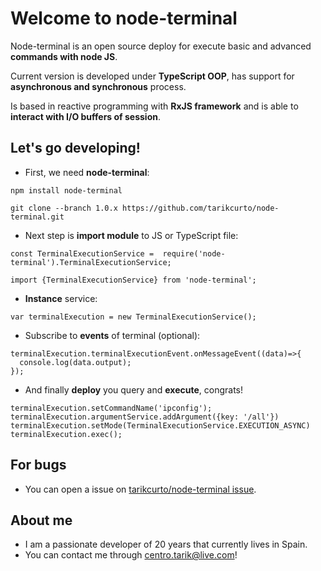 Welcome to **node-terminal**
===================


Node-terminal is an open source deploy for execute basic and advanced **commands with node JS**.

Current version is developed under **TypeScript OOP**, has support for **asynchronous and synchronous** process.

Is based in reactive programming with **RxJS framework** and is able to **interact with I/O buffers of session**.


Let's go developing!
-------------


- First, we need **node-terminal**:

```
npm install node-terminal
```

```
git clone --branch 1.0.x https://github.com/tarikcurto/node-terminal.git
```


- Next step is **import module** to JS or TypeScript file:
```
const TerminalExecutionService =  require('node-terminal').TerminalExecutionService;
```
```
import {TerminalExecutionService} from 'node-terminal';
```


- **Instance** service:
```
var terminalExecution = new TerminalExecutionService();
```

- Subscribe to **events** of terminal (optional):
```
terminalExecution.terminalExecutionEvent.onMessageEvent((data)=>{
  console.log(data.output);
});
```

- And finally **deploy** you query and **execute**, congrats!
```
terminalExecution.setCommandName('ipconfig');
terminalExecution.argumentService.addArgument({key: '/all'})
terminalExecution.setMode(TerminalExecutionService.EXECUTION_ASYNC)
terminalExecution.exec();
```

For bugs
-------------

- You can open a issue on [tarikcurto/node-terminal issue](https://github.com/tarikcurto/node-terminal/issues/new).

About me
-------------

- I am a passionate developer of 20 years that currently lives in Spain. 
-  You can contact me through [centro.tarik@live.com](mailto:centro.tarik@live.com)!
